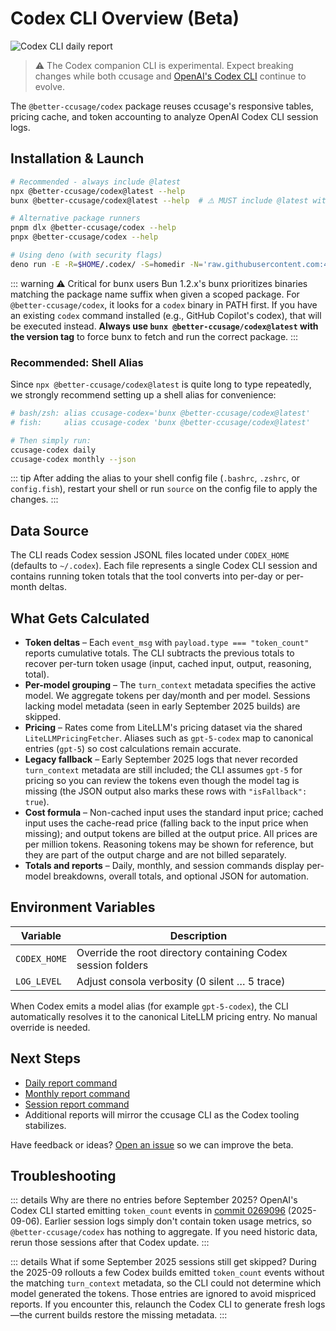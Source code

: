# Codex CLI Overview (Beta)

![Codex CLI daily report](/codex-cli.jpeg)

> ⚠️ The Codex companion CLI is experimental. Expect breaking changes while both ccusage and [OpenAI's Codex CLI](https://github.com/openai/codex) continue to evolve.

The `@better-ccusage/codex` package reuses ccusage's responsive tables, pricing cache, and token accounting to analyze OpenAI Codex CLI session logs.

## Installation & Launch

```bash
# Recommended - always include @latest
npx @better-ccusage/codex@latest --help
bunx @better-ccusage/codex@latest --help  # ⚠️ MUST include @latest with bunx

# Alternative package runners
pnpm dlx @better-ccusage/codex --help
pnpx @better-ccusage/codex --help

# Using deno (with security flags)
deno run -E -R=$HOME/.codex/ -S=homedir -N='raw.githubusercontent.com:443' npm:@better-ccusage/codex@latest --help
```

::: warning ⚠️ Critical for bunx users
Bun 1.2.x's bunx prioritizes binaries matching the package name suffix when given a scoped package. For `@better-ccusage/codex`, it looks for a `codex` binary in PATH first. If you have an existing `codex` command installed (e.g., GitHub Copilot's codex), that will be executed instead. **Always use `bunx @better-ccusage/codex@latest` with the version tag** to force bunx to fetch and run the correct package.
:::

### Recommended: Shell Alias

Since `npx @better-ccusage/codex@latest` is quite long to type repeatedly, we strongly recommend setting up a shell alias for convenience:

```bash
# bash/zsh: alias ccusage-codex='bunx @better-ccusage/codex@latest'
# fish:     alias ccusage-codex 'bunx @better-ccusage/codex@latest'

# Then simply run:
ccusage-codex daily
ccusage-codex monthly --json
```

::: tip
After adding the alias to your shell config file (`.bashrc`, `.zshrc`, or `config.fish`), restart your shell or run `source` on the config file to apply the changes.
:::

## Data Source

The CLI reads Codex session JSONL files located under `CODEX_HOME` (defaults to `~/.codex`). Each file represents a single Codex CLI session and contains running token totals that the tool converts into per-day or per-month deltas.

## What Gets Calculated

- **Token deltas** – Each `event_msg` with `payload.type === "token_count"` reports cumulative totals. The CLI subtracts the previous totals to recover per-turn token usage (input, cached input, output, reasoning, total).
- **Per-model grouping** – The `turn_context` metadata specifies the active model. We aggregate tokens per day/month and per model. Sessions lacking model metadata (seen in early September 2025 builds) are skipped.
- **Pricing** – Rates come from LiteLLM's pricing dataset via the shared `LiteLLMPricingFetcher`. Aliases such as `gpt-5-codex` map to canonical entries (`gpt-5`) so cost calculations remain accurate.
- **Legacy fallback** – Early September 2025 logs that never recorded `turn_context` metadata are still included; the CLI assumes `gpt-5` for pricing so you can review the tokens even though the model tag is missing (the JSON output also marks these rows with `"isFallback": true`).
- **Cost formula** – Non-cached input uses the standard input price; cached input uses the cache-read price (falling back to the input price when missing); and output tokens are billed at the output price. All prices are per million tokens. Reasoning tokens may be shown for reference, but they are part of the output charge and are not billed separately.
- **Totals and reports** – Daily, monthly, and session commands display per-model breakdowns, overall totals, and optional JSON for automation.

## Environment Variables

| Variable     | Description                                                  |
| ------------ | ------------------------------------------------------------ |
| `CODEX_HOME` | Override the root directory containing Codex session folders |
| `LOG_LEVEL`  | Adjust consola verbosity (0 silent … 5 trace)                |

When Codex emits a model alias (for example `gpt-5-codex`), the CLI automatically resolves it to the canonical LiteLLM pricing entry. No manual override is needed.

## Next Steps

- [Daily report command](./daily.md)
- [Monthly report command](./monthly.md)
- [Session report command](./session.md)
- Additional reports will mirror the ccusage CLI as the Codex tooling stabilizes.

Have feedback or ideas? [Open an issue](https://github.com/ryoppippi/ccusage/issues/new) so we can improve the beta.

## Troubleshooting

::: details Why are there no entries before September 2025?
OpenAI's Codex CLI started emitting `token_count` events in [commit 0269096](https://github.com/openai/codex/commit/0269096229e8c8bd95185173706807dc10838c7a) (2025-09-06). Earlier session logs simply don't contain token usage metrics, so `@better-ccusage/codex` has nothing to aggregate. If you need historic data, rerun those sessions after that Codex update.
:::

::: details What if some September 2025 sessions still get skipped?
During the 2025-09 rollouts a few Codex builds emitted `token_count` events without the matching `turn_context` metadata, so the CLI could not determine which model generated the tokens. Those entries are ignored to avoid mispriced reports. If you encounter this, relaunch the Codex CLI to generate fresh logs—the current builds restore the missing metadata.
:::
